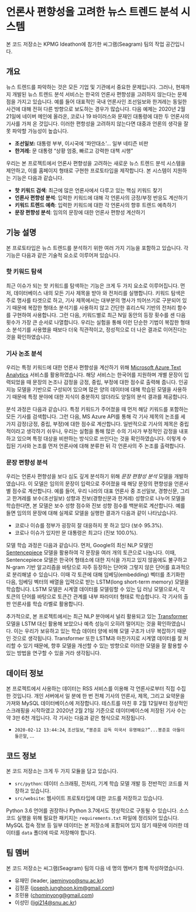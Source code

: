 # 언론사 편향성을 고려한 뉴스 트렌드 분석 시스템

본 코드 저장소는 KPMG Ideathon에 참가한 씨그램(Seagram) 팀의 작업 공간입니다.

## 개요

뉴스 트렌드를 파악하는 것은 모든 기업 및 기관에서 중요한 문제입니다. 그러나, 현재까지 개발된 뉴스 트렌드
분석 서비스는 한국의 언론사 편향성을 고려하지 않는다는 문제점을 가지고 있습니다. 예를 들어 대표적인 국내
언론사인 조선일보와 한겨레는 동일한 사건에 대해 전혀 다른 방향으로 보도하는 경우가 많습니다. 다음 예제는
2020년 2월 21일에 네이버 메인에 올라온, 코로나 19 바이러스와 문재인 대통령에 대한 두 언론사의 기사를
가져 온 것입니다. 이러한 편항성을 고려하지 않는다면 대중과 언론의 생각을 잘못 파악할 가능성이 높습니다.
- **조선일보:** 대통령 부부, 이시국에 '파안대소'… 일부 네티즌 비판
- **한겨레:** 문 대통령 “상황 엄중, 빠르고 강력한 대책 시행”
 
우리는 본 프로젝트에서 언론사 편향성을 고려하는 새로운 뉴스 트렌드 분석 시스템을 제안하고, 이를 홈페이지
형태로 구현한 프로토타입을 제작합니다. 본 시스템이 지원하는 기능은 다음과 같습니다.
- **핫 키워드 검색**: 최근에 많은 언론사에서 다루고 있는 핵심 키워드 찾기
- **언론사 편향성 분석**: 입력한 키워드에 대해 각 언론사의 긍정/부정 반응도 계산하기
- **키워드 트렌드 예측**: 입력한 키워드에 대한 각 언론사의 향후 트렌드 예측하기
- **문장 편향성 분석**: 임의의 문장에 대한 언론사 편향성 계산하기

## 기능 설명

본 프로토타입은 뉴스 트렌드를 분석하기 위한 여러 가지 기능을 포함하고 있습니다. 각 기능은 다음과 같은
기술적 요소로 이루어져 있습니다.

### 핫 키워드 탐색

최근 이슈가 되는 핫 키워드를 탐색하는 기능은 크게 두 가지 요소로 이루어집니다. 먼저, 데이터베이스 내의
모든 기사 제목을 받아 와 전처리를 실행합니다. 키워드 탐색은 주로 명사를 타겟으로 하고, 기사 제목에서는
대부분의 명사가 띄어쓰기로 구분되어 있기 때문에 복잡한 형태소 분석기를 사용하지 않고 간단한 휴리스틱 기반의
전처리 함수를 구현하여 사용합니다. 그런 다음, 키워드별로 최근 N일 동안의 등장 횟수를 센 다음 횟수가 가장
큰 순서로 나열합니다. 우리는 실험을 통해 이런 단순한 기법이 복잡한 형태소 분석기를 사용했을 때보다 더욱
직관적이고, 정성적으로 더 나은 결과로 이어진다는 것을 확인하였습니다.

### 기사 논조 분석

우리는 특정 키워드에 대한 언론사 편향성을 계산하기 위해 [Microsoft Azure Text Analytics](https://azure.microsoft.com/en-us/services/cognitive-services/text-analytics/)
서비스를 활용하였습니다. 해당 서비스는 한국어를 지원하며 개별 문장이 입력되었을 때 문장의 논조나 감정을
긍정, 중립, 부정에 대한 점수로 출력해 줍니다. 인공지능 모델을 기반으로 구성되어 있으며 많은 양의 데이터에
대해 학습된 모델을 사용하기 때문에 특정 분야에 대한 지식이 충분하지 않더라도 양질의 분석 결과를 제공합니다.

분석 과정은 다음과 같습니다. 특정 키워드가 주어졌을 때 먼저 해당 키워드를 포함하는 모든 기사를 검색합니다.
그런 다음, MS Azure API를 통해 각 기사 제목의 논조를 세 가지 감정(긍정, 중립, 부정)에 대한 점수로
계산합니다. 일반적으로 기사의 제목은 중립적이라고 생각하기 쉬우나, 우리는 실험을 통해 많은 수의 기사가
부정적인 감정을 내포하고 있으며 특정 대상을 비판하는 방식으로 쓰인다는 것을 확인하였습니다. 이렇게 수집된
기사와 논조를 먼저 언론사에 대해 분류한 뒤 각 언론사의 주 논조를 출력합니다.

### 문장 편향성 분석

우리는 언론사 편향성을 보다 심도 깊게 분석하기 위해 *문장 편향성 분석* 모델을 개발하였습니다. 이 모델은
임의의 문장이 입력으로 주어졌을 때 해당 문장의 편향성을 언론사별 점수로 계산합니다. 예를 들어, 우리 나라의
대표 언론사 중 조선일보, 경향신문, 그리고 한겨레를 보수(조선일보) 성향과 진보(경향신문과 한겨레) 성향으로
나누어 모델을 학습한다면, 본 모델은 보수 성향 점수와 진보 성향 점수를 백분위로 계산합니다. 예를 들면
임의의 문장에 대해 실제로 모델을 실행한 결과가 다음과 같이 나타났습니다.
- 코로나 이슈를 정부가 굉장히 잘 대응하지 못 하고 있다 (보수 95.3%).
- 코로나 이슈가 있지만 문 대통령은 최고다 (진보 100.0%).

모델 학습 과정은 다음과 같습니다. 먼저, Google의 최신 NLP 모델인 [Sentencepiece](https://github.com/google/sentencepiece)
모델을 활용하여 각 문장을 여러 개의 토큰으로 나눕니다. 이때, Sentencepiece 모델은 한국어 형태소에
대한 지식을 가지고 있지 않음에도 불구하고 N-gram 기반 알고리즘을 바탕으로 자주 등장하는 단어와 그렇지
않은 단어를 효과적으로 분리해낼 수 있습니다. 이때 각 토큰에 대해 임베딩(embedding) 벡터를 초기화한
다음, 임베딩 벡터의 배열을 입력으로 받는 LSTM(long short-term memory) 모델을 학습합니다. LSTM
모델은 시계열 데이터를 모델링할 수 있는 딥 러닝 모델으로서, 각 토큰의 단어를 바탕으로 토큰간 관계를 내부
파라미터 형태로 학습합니다. 각 기사의 출판 언론사를 학습 라벨로 활용합니다.

추가적으로, 본 프로젝트에서는 최근 NLP 분야에서 널리 활용되고 있는 [Transformer](https://arxiv.org/abs/1706.03762)
모델을 LSTM 대신 활용해 보았으나 예측 성능이 오히려 떨어지는 것을 확인하였습니다. 이는 우리가 보유하고
있는 학습 데이터 양에 비해 모델 구조가 너무 복잡하기 때문인 것으로 생각됩니다. Transformer 또한
LSTM과 마찬가지로 시계열 데이터를 잘 처리할 수 있기 때문에, 향후 모델을 개선할 수 있는 방향으로 이러한
모델을 잘 활용할 수 있는 방법을 연구할 수 있을 거라 생각됩니다. 

## 데이터 정보

본 프로젝트에서 사용하는 데이터는 RSS 서비스를 이용해 각 언론사로부터 직접 수집한 것입니다. 개인 서버에서
일 분에 한 번 전체 기사의 언론사, 제목, 그리고 요약문을 가져와 MySQL 데이터베이스에 저장합니다. 
테스트를 마친 후 2월 12일부터 정상적인 스크래핑을 시작하였고 2020년 2월 21일 기준으로 데이터베이스에
저장된 기사 수는 약 3만 6천 개입니다. 각 기사는 다음과 같은 형식으로 저장됩니다.
- `2020-02-12 13:44:24`, `조선일보`, `“봉준호 감독 미국서 유명해요?”...봉준호 아들이 들은말`, ...

## 코드 정보

본 코드 저장소는 크게 두 가지 모듈을 담고 있습니다.
- `src/python`: 데이터 스크래핑, 전처리, 기계 학습 모델 개발 등 전반적인 코드를 저장하고 있습니다.
- `src/website`: 웹사이트 프로토타입에 대한 코드를 저장하고 있습니다.

Python 3.6 언어를 권장하나 Python 3.7에서도 정상적으로 구동될 수 있습니다. 소스 코드 실행을 위해
필요한 패키지는 `requirements.txt` 파일에 정리되어 있습니다. MySQL 접속 정보 등 일부 데이터는 본
저장소에 포함되어 있지 않기 때문에 이러한 데이터를 `data` 폴더에 따로 저장해야 합니다. 
 
## 팀 멤버

본 코드 저장소는 씨그램(Seagram) 팀의 다음 네 명의 멤버가 함께 작성하였습니다.

- 유재민 (leader, jaeminyoo@snu.ac.kr)
- 김정훈 (joseph.junghoon.kim@gmail.com)
- 조민용 (chominyong@gmail.com)
- 이성민 (ligi214@snu.ac.kr)
